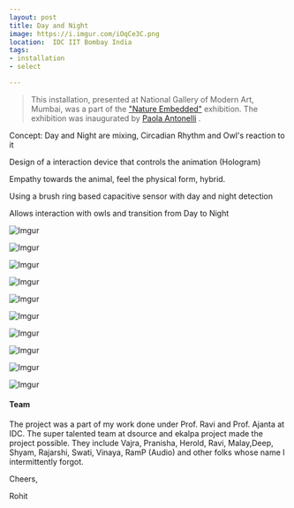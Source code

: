 ```yaml
---
layout: post
title: Day and Night
image: https://i.imgur.com/iOqCe3C.png
location:  IDC IIT Bombay India
tags:
- installation
- select 

---
```


> This installation, presented at National Gallery of Modern Art, Mumbai, was a part of the ["Nature Embedded"](http://www.dsource.in/events/naturembedded/) exhibition. The exhibition was inaugurated by [Paola Antonelli](https://en.wikipedia.org/wiki/Paola_Antonelli) .


Concept: Day and Night are mixing, Circadian Rhythm and Owl's reaction to it

Design of a interaction device that controls the animation (Hologram)

Empathy towards the animal, feel the physical form, hybrid.

Using a brush ring based capacitive sensor with day and night detection

Allows interaction with owls and transition from Day to Night


 
![Imgur](https://i.imgur.com/knGm54b.png)

![Imgur](https://i.imgur.com/91NQDM5.png)

![Imgur](https://i.imgur.com/iOqCe3C.png)

![Imgur](https://i.imgur.com/JxPVlUX.jpg)

![Imgur](https://i.imgur.com/8p7B8Pd.png)

![Imgur](https://i.imgur.com/SCYV8k7.png)

![Imgur](https://i.imgur.com/yKhrb6Q.png)

![Imgur](https://i.imgur.com/8EZnFqX.jpg)

![Imgur](https://i.imgur.com/14VCYBO.png)

![Imgur](https://i.imgur.com/OHEAk7V.png)

#### Team

The project was a part of my work done under Prof. Ravi and Prof. Ajanta at IDC. The super talented team at dsource and ekalpa project made the project possible. They include Vajra, Pranisha, Herold, Ravi, Malay,Deep, Shyam, Rajarshi, Swati, Vinaya, RamP (Audio) and other folks whose name I intermittently forgot. 

Cheers,

Rohit


      
